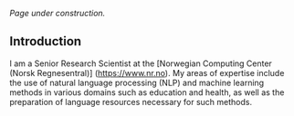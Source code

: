 _Page under construction._

## Introduction

I am a Senior Research Scientist at the [Norwegian Computing Center (Norsk Regnesentral)] (https://www.nr.no). My areas of expertise include the use of natural language processing (NLP) and machine learning methods in various domains such as education and health, as well as the preparation of language resources necessary for such methods.
